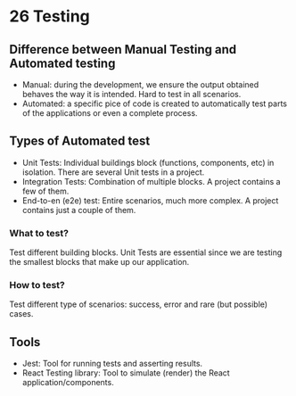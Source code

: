 # 26 Testing

## Difference between Manual Testing and Automated testing

- Manual: during the development, we ensure the output obtained behaves the way it is intended. Hard to test in all scenarios.
- Automated: a specific pice of code is created to automatically test parts of the applications or even a complete process.

## Types of Automated test

- Unit Tests: Individual buildings block (functions, components, etc) in isolation. There are several Unit tests in a project.
- Integration Tests: Combination of multiple blocks. A project contains a few of them.
- End-to-en (e2e) test: Entire scenarios, much more complex. A project contains just a couple of them.

### What to test?

Test different building blocks. Unit Tests are essential since we are testing the smallest blocks that make up our application.

### How to test?

Test different type of scenarios: success, error and rare (but possible) cases.

## Tools

- Jest: Tool for running tests and asserting results.
- React Testing library: Tool to simulate (render) the React application/components.





